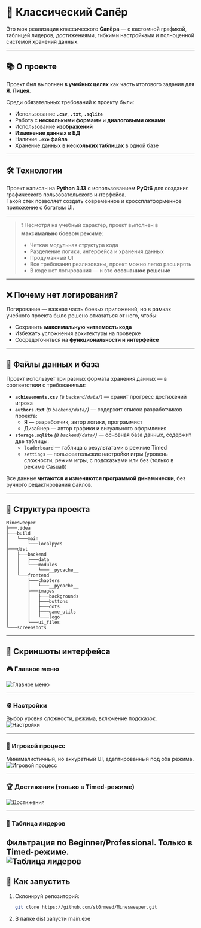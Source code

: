 # 🧨 Классический Сапёр

Это моя реализация классического **Сапёра** — с кастомной графикой, таблицей лидеров, достижениями, гибкими настройками и полноценной системой хранения данных.

---

## 📚 О проекте

Проект был выполнен **в учебных целях** как часть итогового задания для **Я. Лицея**.

Среди обязательных требований к проекту были:

- Использование **`.csv`**, **`.txt`**, **`.sqlite`**
- Работа с **несколькими формами** и **диалоговыми окнами**
- Использование **изображений**
- **Изменение данных в БД**
- Наличие **`.exe` файла**
- Хранение данных в **нескольких таблицах** в одной базе

---

## 🛠 Технологии

Проект написан на **Python 3.13** с использованием **PyQt6** для создания графического пользовательского интерфейса.  
Такой стек позволяет создать современное и кроссплатформенное приложение с богатым UI.

---

> ❗ Несмотря на учебный характер, проект выполнен в **максимально боевом режиме**:
>
> - Четкая модульная структура кода
> - Разделение логики, интерфейса и хранения данных
> - Продуманный UI
> - Все требования реализованы, проект можно легко расширять
> - В коде нет логирования — и это **осознанное решение**

---

## ❌ Почему нет логирования?

Логирование — важная часть боевых приложений, но в рамках учебного проекта было решено отказаться от него, чтобы:

- Сохранить **максимальную читаемость кода**
- Избежать усложнения архитектуры на проверке
- Сосредоточиться на **функциональности и интерфейсе**

---

## 📂 Файлы данных и база

Проект использует три разных формата хранения данных — в соответствии с требованиями:

- **`achievements.csv`** *(в `backend/data/`)* — хранит прогресс достижений игрока
- **`authors.txt`** *(в `backend/data/`)* — содержит список разработчиков проекта:  
  - Я — разработчик, автор логики, программист  
  - Дизайнер — автор графики и визуального оформления
- **`storage.sqlite`** *(в `backend/data/`)* — основная база данных, содержит две таблицы:
  - `leaderboard` — таблица с результатами в режиме Timed
  - `settings` — пользовательские настройки игры (уровень сложности, режим игры, с подсказками или без (только в режиме Casual))

Все данные **читаются и изменяются программой динамически**, без ручного редактирования файлов.

---

## 📁 Структура проекта


```
Minesweeper
├───.idea
├───build
│   └───main
│       └───localpycs
├───dist
│   ├───backend
│   │   ├───data
│   │   └───modules
│   │       └───__pycache__
│   └───frontend
│       ├───chapters
│       │   └───__pycache__
│       ├───images
│       │   ├───backgrounds
│       │   ├───buttons
│       │   ├───dots
│       │   ├───game_utils
│       │   └───logo
│       └───ui_files
└───screenshots
```


---

## 📸 Скриншоты интерфейса

### 🎮 Главное меню  
![Главное меню](screenshots/menu.png)

---

### ⚙️ Настройки  
Выбор уровня сложности, режима, включение подсказок.  
![Настройки](screenshots/settings.png)

---

### 🏁 Игровой процесс  
Минималистичный, но аккуратный UI, адаптированный под оба режима.  
![Игровой процесс](screenshots/game.png)


---

### 🏆 Достижения (только в Timed-режиме)  
![Достижения](screenshots/achievements.png)

---

### 🥇 Таблица лидеров  
Фильтрация по Beginner/Professional. Только в Timed-режиме.  
![Таблица лидеров](screenshots/leaderboard.png)
---


## 🚀 Как запустить

1. Склонируй репозиторий:
   ```bash
   git clone https://github.com/st0rmeed/Minesweeper.git
2. В папке dist запусти main.exe

